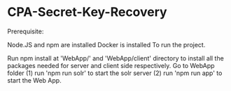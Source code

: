 # CPA-Secret-Key-Recovery
Prerequisite:

Node.JS and npm are installed
Docker is installed
To run the project.

Run npm install at 'WebApp/' and 'WebApp/client' directory to install all the packages needed for server and client side respectively.
Go to WebApp folder (1) run 'npm run solr' to start the solr server (2) run 'npm run app' to start the Web App.
